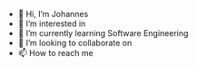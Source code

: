 - 👋 Hi, I’m Johannes
- 👀 I’m interested in 
- 🌱 I’m currently learning Software Engineering 
- 💞️ I’m looking to collaborate on 
- 📫 How to reach me 

<!---
johannes-xerxes-sz/johannes-xerxes-sz is a ✨ special ✨ repository because its `README.md` (this file) appears on your GitHub profile.
You can click the Preview link to take a look at your changes.
--->
